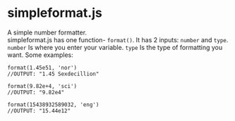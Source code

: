 # simpleformat.js
A simple number formatter. <br>
simpleformat.js has one function- `format()`. It has 2 inputs: `number` and `type`.
`number` Is where you enter your variable.
`type` Is the type of formatting you want.
Some examples:
```
format(1.45e51, 'nor')
//OUTPUT: "1.45 Sexdecillion"

format(9.82e+4, 'sci')
//OUTPUT: "9.82e4"

format(15438932589032, 'eng')
//OUTPUT: "15.44e12"
```
